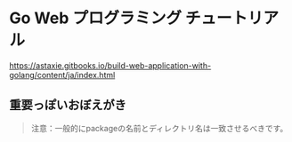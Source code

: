 # Go Web プログラミング チュートリアル

https://astaxie.gitbooks.io/build-web-application-with-golang/content/ja/index.html

## 重要っぽいおぼえがき

>注意：一般的にpackageの名前とディレクトリ名は一致させるべきです。

